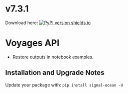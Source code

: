 # v7.3.1
Download here: [![PyPI version shields.io](https://img.shields.io/pypi/v/signal-ocean.svg)](https://pypi.python.org/pypi/signal-ocean/)

# Voyages API

- Restore outputs in notebook examples.

## Installation and Upgrade Notes
Update your package with: `pip install signal-ocean -U`